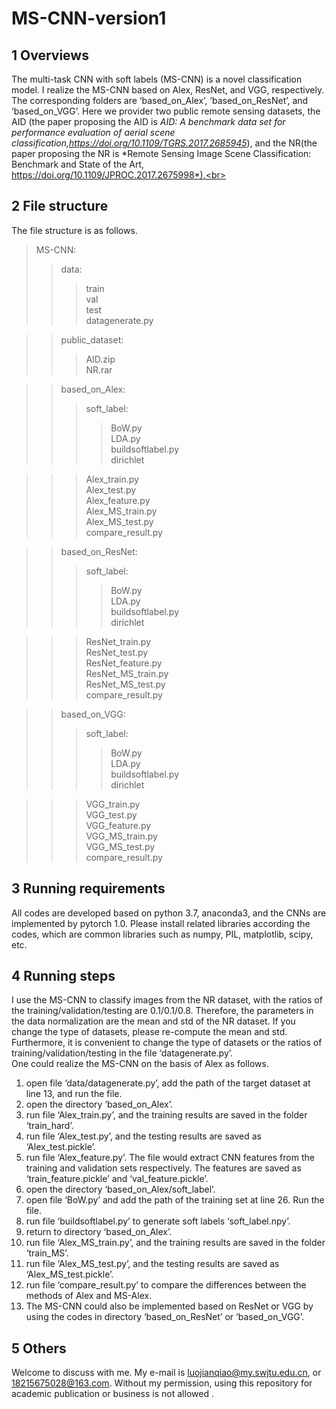 # MS-CNN-version1
## 1 Overviews
The multi-task CNN with soft labels (MS-CNN) is a novel classification model. I realize the MS-CNN based on  Alex, ResNet, and VGG, respectively. The corresponding folders are ‘based_on_Alex’, ‘based_on_ResNet’, and ‘based_on_VGG’. Here we provider two public remote sensing datasets, the AID (the paper proposing the AID is *AID: A benchmark data set for performance evaluation of aerial scene classification,https://doi.org/10.1109/TGRS.2017.2685945*), and the NR(the paper proposing the NR is *Remote Sensing Image Scene Classification: Benchmark and State of the Art, https://doi.org/10.1109/JPROC.2017.2675998*).<br>

## 2 File structure
The file structure is as follows.<br>
>MS-CNN:<br>
>>data:<br>  
>>>train<br>
>>>val<br>
>>>test<br>
>>>datagenerate.py<br>

>>public_dataset:<br>
>>>AID.zip<br>
>>>NR.rar<br>

>>based_on_Alex:<br>
>>>soft_label:<br>
>>>>BoW.py<br>
>>>>LDA.py<br>
>>>>buildsoftlabel.py<br>
>>>>dirichlet<br>

>>>Alex_train.py<br>
>>>Alex_test.py<br>
>>>Alex_feature.py<br>
>>>Alex_MS_train.py<br>
>>>Alex_MS_test.py<br>
>>>compare_result.py<br>

>>based_on_ResNet:<br>
>>>soft_label:<br>
>>>>BoW.py<br>
>>>>LDA.py<br>
>>>>buildsoftlabel.py<br>
>>>>dirichlet<br>

>>>ResNet_train.py<br>
>>>ResNet_test.py<br>
>>>ResNet_feature.py<br>
>>>ResNet_MS_train.py<br>
>>>ResNet_MS_test.py<br>
>>>compare_result.py<br>

>>based_on_VGG:<br>
>>>soft_label:<br>
>>>>BoW.py<br>
>>>>LDA.py<br>
>>>>buildsoftlabel.py<br>
>>>>dirichlet<br>

>>>VGG_train.py<br>
>>>VGG_test.py<br>
>>>VGG_feature.py<br>
>>>VGG_MS_train.py<br>
>>>VGG_MS_test.py<br>
>>>compare_result.py<br>
      
## 3 Running requirements
All codes are developed based on python 3.7, anaconda3, and the CNNs are implemented by pytorch 1.0.  Please install related libraries according the codes, which are common libraries such as numpy, PIL, matplotlib, scipy, etc.
    
## 4 Running steps
I use the MS-CNN to classify images from the NR dataset, with the ratios of the training/validation/testing are 0.1/0.1/0.8. Therefore, the parameters in the data normalization are the mean and std of the NR dataset. If you change the type of datasets, please re-compute the mean and std.   Furthermore, it is convenient to change the type of datasets or the ratios of training/validation/testing in the file ‘datagenerate.py’. <br>
One could realize the MS-CNN on the basis of Alex as follows.<br>
1. open file ‘data/datagenerate.py’, add the path of the target dataset at line 13, and run the file.
2. open the directory ‘based_on_Alex’.
3. run file ‘Alex_train.py’, and the training results are saved in the folder ‘train_hard’.
4. run file ‘Alex_test.py’, and the testing results are saved as ‘Alex_test.pickle’.
5. run file ‘Alex_feature.py’. The file would extract CNN features from the training and validation sets respectively. The features are saved as ‘train_feature.pickle’ and ‘val_feature.pickle’.
6. open the directory ‘based_on_Alex/soft_label’.
7. open file ‘BoW.py’ and add the path of the training set at line 26. Run the file.
9. run file ‘buildsoftlabel.py’ to generate soft labels ‘soft_label.npy’.
10. return to directory ‘based_on_Alex’.
11. run file ‘Alex_MS_train.py’, and the training results are saved in the folder ‘train_MS’.
12. run file ‘Alex_MS_test.py’, and the testing results are saved as ‘Alex_MS_test.pickle’.
13. run file ‘compare_result.py’ to compare the differences between the methods of Alex and MS-Alex.
14. The MS-CNN could also be implemented based on ResNet or VGG by using the codes in directory ‘based_on_ResNet’ or ‘based_on_VGG’.


## 5 Others
Welcome to discuss with me. My e-mail is  luojianqiao@my.swjtu.edu.cn, or 18215675028@163.com. Without my permission, using this repository for academic publication or business is not allowed . 
